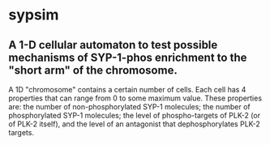 # sypsim

## A 1-D cellular automaton to test possible mechanisms of SYP-1-phos enrichment to the "short arm" of the chromosome.

A 1D "chromosome" contains a certain number of cells. Each cell has 4 properties that can range from 0 to some maximum value. These properties are: the number of non-phosphorylated SYP-1 molecules; the number of phosphorylated SYP-1 molecules; the level of phospho-targets of PLK-2 (or of PLK-2 itself), and the level of an antagonist that dephosphorylates PLK-2 targets.

